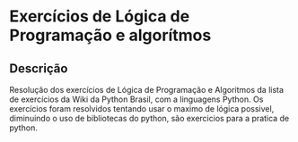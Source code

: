 # **Exercícios de Lógica de Programação e algorítmos** 

## Descrição

  Resolução dos exercícios de Lógica de Programação e Algoritmos da lista de exercícios da Wiki da Python Brasil, com a linguagens Python.
Os exercícios foram resolvidos tentando usar o maximo de lógica possivel, diminuindo o uso de bibliotecas do python, são exercicios para
a pratica de python.
